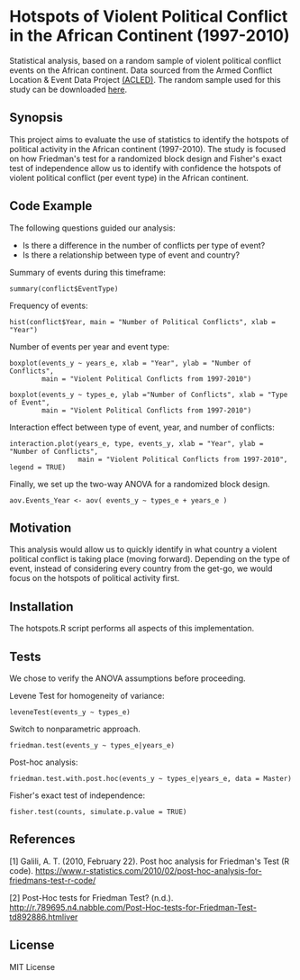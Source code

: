 # Hotspots of Violent Political Conflict in the African Continent (1997-2010)

Statistical analysis, based on a random sample of violent political conflict events on the African continent. Data sourced from the Armed Conflict Location & Event Data Project [(ACLED)](http://www.acleddata.com/data/). The random sample used for this study can be downloaded [here](https://raw.githubusercontent.com/luisra/hotspots/master/conflictdata.csv).

## Synopsis

This project aims to evaluate the use of statistics to identify the hotspots of political activity in the African continent (1997-2010). The study is focused on how Friedman's test for a randomized block design and Fisher's exact test of independence allow us to identify with confidence the hotspots of violent political conflict (per event type) in the African continent.

## Code Example

The following questions guided our analysis:
* Is there a difference in the number of conflicts per type of event?
* Is there a relationship between type of event and country?

Summary of events during this timeframe:
```
summary(conflict$EventType)
```

Frequency of events:
```
hist(conflict$Year, main = "Number of Political Conflicts", xlab = "Year")
```

Number of events per year and event type:
```
boxplot(events_y ~ years_e, xlab = "Year", ylab = "Number of Conflicts",
        main = "Violent Political Conflicts from 1997-2010")
        
boxplot(events_y ~ types_e, ylab ="Number of Conflicts", xlab = "Type of Event",
        main = "Violent Political Conflicts from 1997-2010")
```

Interaction effect between type of event, year, and number of conflicts:
```
interaction.plot(years_e, type, events_y, xlab = "Year", ylab = "Number of Conflicts",
                 main = "Violent Political Conflicts from 1997-2010", legend = TRUE) 
```

Finally, we set up the two-way ANOVA for a randomized block design.
```
aov.Events_Year <- aov( events_y ~ types_e + years_e )
```

## Motivation

This analysis would allow us to quickly identify in what country a violent political conflict is taking place (moving forward). Depending on the type of event, instead of considering every country from the get-go, we would focus on the hotspots of political activity first.

## Installation

The hotspots.R script performs all aspects of this implementation.

## Tests

We chose to verify the ANOVA assumptions before proceeding.

Levene Test for homogeneity of variance:
```
leveneTest(events_y ~ types_e)
```

Switch to nonparametric approach.
```
friedman.test(events_y ~ types_e|years_e)
```

Post-hoc analysis:
```
friedman.test.with.post.hoc(events_y ~ types_e|years_e, data = Master)
```

Fisher's exact test of independence:
```
fisher.test(counts, simulate.p.value = TRUE)
```

## References

[1] Galili, A. T. (2010, February 22). Post hoc analysis for Friedman's Test (R code). https://www.r-statistics.com/2010/02/post-hoc-analysis-for-friedmans-test-r-code/

[2] Post-Hoc tests for Friedman Test? (n.d.). http://r.789695.n4.nabble.com/Post-Hoc-tests-for-Friedman-Test-td892886.htmliver

## License

MIT License
